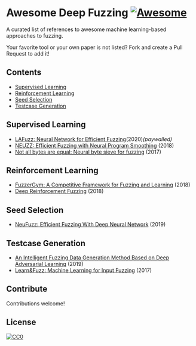 # Awesome Deep Fuzzing [![Awesome](https://awesome.re/badge.svg)](https://awesome.re)

A curated list of references to awesome machine learning-based approaches to fuzzing.

Your favorite tool or your own paper is not listed? Fork and create a Pull Request to add it!

## Contents

- [Supervised Learning](#supervised)
- [Reinforcement Learning](#reinforcement-learning)
- [Seed Selection](#seed-selection)
- [Testcase Generation](#testcase-generation)

## Supervised Learning

- [LAFuzz: Neural Network for Efficient Fuzzing](https://ieeexplore.ieee.org/abstract/document/9288180)(2020)_(paywalled)_
- [NEUZZ: Efficient Fuzzing with Neural Program Smoothing](https://arxiv.org/abs/1807.05620)
  (2018)
- [Not all bytes are equal: Neural byte sieve for fuzzing](https://arxiv.org/abs/1711.04596)
  (2017)

## Reinforcement Learning
- [FuzzerGym: A Competitive Framework for Fuzzing and Learning](https://arxiv.org/abs/1807.07490)
  (2018)
- [Deep Reinforcement Fuzzing](https://arxiv.org/abs/1801.04589)
  (2018)

## Seed Selection

- [NeuFuzz: Efficient Fuzzing With Deep Neural Network](https://ieeexplore.ieee.org/document/8672949)
  (2019)

## Testcase Generation

- [An Intelligent Fuzzing Data Generation Method Based on Deep Adversarial Learning](https://ieeexplore.ieee.org/abstract/document/8691434)
  (2019)
- [Learn&Fuzz: Machine Learning for Input Fuzzing](https://arxiv.org/abs/1701.07232)
  (2017)

## Contribute

Contributions welcome!

## License

[![CC0](http://mirrors.creativecommons.org/presskit/buttons/88x31/svg/cc-zero.svg)](http://creativecommons.org/publicdomain/zero/1.0)

